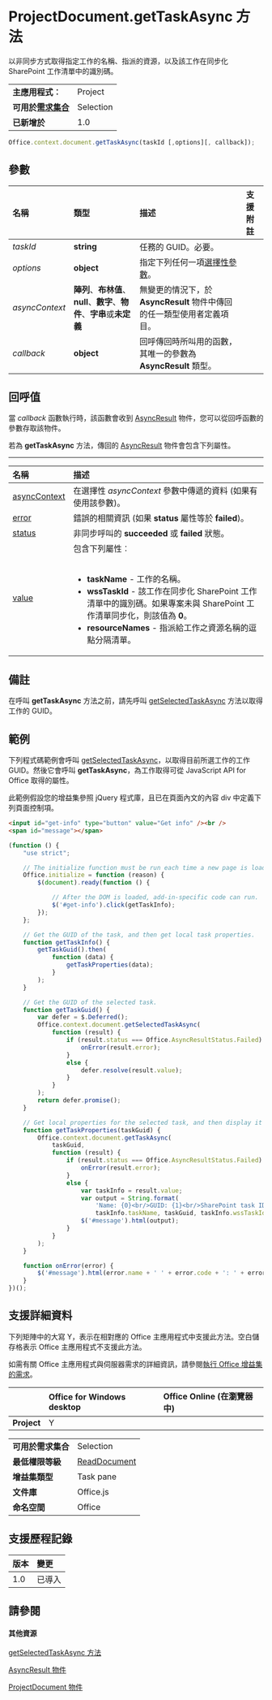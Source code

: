 

# <a name="projectdocument.gettaskasync-method"></a>ProjectDocument.getTaskAsync 方法
以非同步方式取得指定工作的名稱、指派的資源，以及該工作在同步化 SharePoint 工作清單中的識別碼。

|||
|:-----|:-----|
|**主應用程式︰**|Project|
|**可用於[需求集合](../../docs/overview/specify-office-hosts-and-api-requirements.md)**|Selection|
|**已新增於**|1.0|

```js
Office.context.document.getTaskAsync(taskId [,options][, callback]);
```


## <a name="parameters"></a>參數



|**名稱**|**類型**|**描述**|**支援附註**|
|:-----|:-----|:-----|:-----|
| _taskId_|**string**|任務的 GUID。必要。||
| _options_|**object**|指定下列任何一項[選擇性參數](../../docs/develop/asynchronous-programming-in-office-add-ins.md#passing-optional-parameters-to-asynchronous-methods)。||
| _asyncContext_|**陣列**、**布林值**、**null**、**數字**、**物件**、**字串**或**未定義**|無變更的情況下，於 **AsyncResult** 物件中傳回的任一類型使用者定義項目。||
| _callback_|**object**|回呼傳回時所叫用的函數，其唯一的參數為 **AsyncResult** 類型。||

## <a name="callback-value"></a>回呼值

當 _callback_ 函數執行時，該函數會收到 [AsyncResult](../../reference/shared/asyncresult.md) 物件，您可以從回呼函數的參數存取該物件。

若為 **getTaskAsync** 方法，傳回的 [AsyncResult](../../reference/shared/asyncresult.md) 物件會包含下列屬性。


****


|**名稱**|**描述**|
|:-----|:-----|
|[asyncContext](../../reference/shared/asyncresult.asynccontext.md)|在選擇性 _asyncContext_ 參數中傳遞的資料 (如果有使用該參數)。|
|[error](../../reference/shared/asyncresult.error.md)|錯誤的相關資訊 (如果 **status** 屬性等於 **failed**)。|
|[status](../../reference/shared/asyncresult.status.md)|非同步呼叫的 **succeeded** 或 **failed** 狀態。|
|[value](../../reference/shared/asyncresult.value.md)|包含下列屬性︰<br/><br/><ul><li><b>taskName</b> - 工作的名稱。</li><li><b>wssTaskId</b> - 該工作在同步化 SharePoint 工作清單中的識別碼。如果專案未與 SharePoint 工作清單同步化，則該值為 <b>0</b>。</li><li><b>resourceNames</b> - 指派給工作之資源名稱的逗點分隔清單。</li></ul>|

## <a name="remarks"></a>備註

在呼叫 **getTaskAsync** 方法之前，請先呼叫 [getSelectedTaskAsync](../../reference/shared/projectdocument.getselectedtaskasync.md) 方法以取得工作的 GUID。


## <a name="example"></a>範例

下列程式碼範例會呼叫 [getSelectedTaskAsync](../../reference/shared/projectdocument.getselectedtaskasync.md)，以取得目前所選工作的工作 GUID。然後它會呼叫 **getTaskAsync**，為工作取得可從 JavaScript API for Office 取得的屬性。

此範例假設您的增益集參照 jQuery 程式庫，且已在頁面內文的內容 div 中定義下列頁面控制項。




```HTML
<input id="get-info" type="button" value="Get info" /><br />
<span id="message"></span>
```




```js
(function () {
    "use strict";

    // The initialize function must be run each time a new page is loaded.
    Office.initialize = function (reason) {
        $(document).ready(function () {

            // After the DOM is loaded, add-in-specific code can run.
            $('#get-info').click(getTaskInfo);
        });
    };

    // Get the GUID of the task, and then get local task properties.
    function getTaskInfo() {
        getTaskGuid().then(
            function (data) {
                getTaskProperties(data);
            }
        );
    }

    // Get the GUID of the selected task.
    function getTaskGuid() {
        var defer = $.Deferred();
        Office.context.document.getSelectedTaskAsync(
            function (result) {
                if (result.status === Office.AsyncResultStatus.Failed) {
                    onError(result.error);
                }
                else {
                    defer.resolve(result.value);
                }
            }
        );
        return defer.promise();
    }

    // Get local properties for the selected task, and then display it in the add-in.
    function getTaskProperties(taskGuid) {
        Office.context.document.getTaskAsync(
            taskGuid,
            function (result) {
                if (result.status === Office.AsyncResultStatus.Failed) {
                    onError(result.error);
                }
                else {
                    var taskInfo = result.value;
                    var output = String.format(
                        'Name: {0}<br/>GUID: {1}<br/>SharePoint task ID: {2}<br/>Resource names: {3}',
                        taskInfo.taskName, taskGuid, taskInfo.wssTaskId, taskInfo.resourceNames);
                    $('#message').html(output);
                }
            }
        );
    }

    function onError(error) {
        $('#message').html(error.name + ' ' + error.code + ': ' + error.message);
    }
})();

```


## <a name="support-details"></a>支援詳細資料


下列矩陣中的大寫 Y，表示在相對應的 Office 主應用程式中支援此方法。空白儲存格表示 Office 主應用程式不支援此方法。

如需有關 Office 主應用程式與伺服器需求的詳細資訊，請參閱[執行 Office 增益集的需求](../../docs/overview/requirements-for-running-office-add-ins.md)。


||**Office for Windows desktop**|**Office Online (在瀏覽器中)**|
|:-----|:-----|:-----|
|**Project**|Y||

|||
|:-----|:-----|
|**可用於需求集合**|Selection|
|**最低權限等級**|[ReadDocument](../../docs/develop/requesting-permissions-for-api-use-in-content-and-task-pane-add-ins.md)|
|**增益集類型**|Task pane|
|**文件庫**|Office.js|
|**命名空間**|Office|

## <a name="support-history"></a>支援歷程記錄



|**版本**|**變更**|
|:-----|:-----|
|1.0|已導入|

## <a name="see-also"></a>請參閱



#### <a name="other-resources"></a>其他資源


[getSelectedTaskAsync 方法](../../reference/shared/projectdocument.getselectedtaskasync.md)
[AsyncResult 物件](../../reference/shared/asyncresult.md)
[ProjectDocument 物件](../../reference/shared/projectdocument.projectdocument.md)
